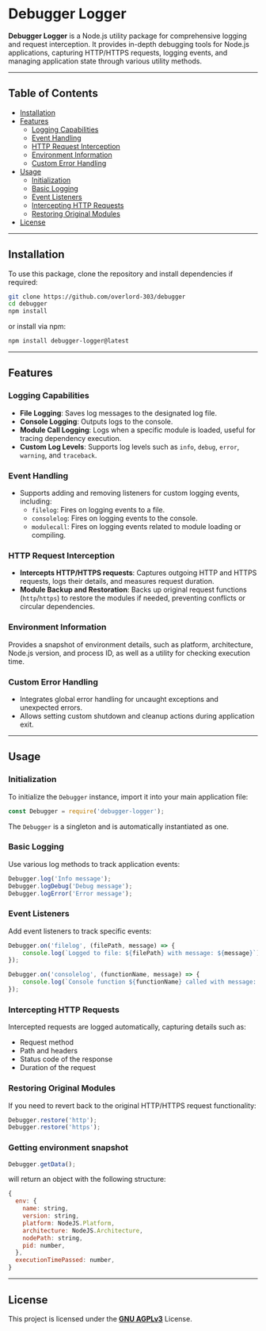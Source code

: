# Debugger Logger

**Debugger Logger** is a Node.js utility package for comprehensive logging and request interception. It provides in-depth debugging tools for Node.js applications, capturing HTTP/HTTPS requests, logging events, and managing application state through various utility methods.

---

## Table of Contents
- [Installation](#installation)
- [Features](#features)
    - [Logging Capabilities](#logging-capabilities)
    - [Event Handling](#event-handling)
    - [HTTP Request Interception](#http-request-interception)
    - [Environment Information](#environment-information)
    - [Custom Error Handling](#custom-error-handling)
- [Usage](#usage)
    - [Initialization](#initialization)
    - [Basic Logging](#basic-logging)
    - [Event Listeners](#event-listeners)
    - [Intercepting HTTP Requests](#intercepting-http-requests)
    - [Restoring Original Modules](#restoring-original-modules)
- [License](#license)

---

## Installation

To use this package, clone the repository and install dependencies if required:
```bash
git clone https://github.com/overlord-303/debugger
cd debugger
npm install
```
or install via npm:
```bash
npm install debugger-logger@latest
```

---
## Features

### Logging Capabilities

- **File Logging**: Saves log messages to the designated log file.
- **Console Logging**: Outputs logs to the console.
- **Module Call Logging**: Logs when a specific module is loaded, useful for tracing dependency execution.
- **Custom Log Levels**: Supports log levels such as `info`, `debug`, `error`, `warning`, and `traceback`.

### Event Handling

- Supports adding and removing listeners for custom logging events, including:
    - `filelog`: Fires on logging events to a file.
    - `consolelog`: Fires on logging events to the console.
    - `modulecall`: Fires on logging events related to module loading or compiling.

### HTTP Request Interception

- **Intercepts HTTP/HTTPS requests**: Captures outgoing HTTP and HTTPS requests, logs their details, and measures request duration.
- **Module Backup and Restoration**: Backs up original request functions (`http`/`https`) to restore the modules if needed, preventing conflicts or circular dependencies.

### Environment Information

Provides a snapshot of environment details, such as platform, architecture, Node.js version, and process ID, as well as a utility for checking execution time.

### Custom Error Handling

- Integrates global error handling for uncaught exceptions and unexpected errors.
- Allows setting custom shutdown and cleanup actions during application exit.

---

## Usage

### Initialization

To initialize the `Debugger` instance, import it into your main application file:
```javascript
const Debugger = require('debugger-logger');
```

The `Debugger` is a singleton and is automatically instantiated as one.

### Basic Logging

Use various log methods to track application events:
```javascript
Debugger.log('Info message');
Debugger.logDebug('Debug message');
Debugger.logError('Error message');
```

### Event Listeners

Add event listeners to track specific events:
```javascript
Debugger.on('filelog', (filePath, message) => {
    console.log(`Logged to file: ${filePath} with message: ${message}`);
});

Debugger.on('consolelog', (functionName, message) => {
    console.log(`Console function ${functionName} called with message: ${message}`);
});
```

### Intercepting HTTP Requests

Intercepted requests are logged automatically, capturing details such as:
- Request method
- Path and headers
- Status code of the response
- Duration of the request

### Restoring Original Modules

If you need to revert back to the original HTTP/HTTPS request functionality:
```javascript
Debugger.restore('http');
Debugger.restore('https');
```

### Getting environment snapshot

```javascript
Debugger.getData();
```
will return an object with the following structure:
```javascript
{
  env: {
    name: string,
    version: string,
    platform: NodeJS.Platform, 
    architecture: NodeJS.Architecture,
    nodePath: string,
    pid: number,
  },
  executionTimePassed: number,
}
```

---

## License

This project is licensed under the [**GNU AGPLv3**](https://www.gnu.org/licenses/agpl-3.0.en.html) License.
